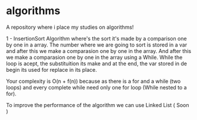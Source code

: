 # algorithms
A repository where i place my studies on algorithms! 


1 - InsertionSort
Algorithm where's the sort it's made by a comparison one by one in a array. 
The number where we are going to sort is stored in a var and after this we make a comparasion one by one in the array.
And after this we make a comparasion one by one in the array using a While. 
While the loop is acept, the substituition its make and at the end, the var stored in de begin its used for replace in its place.

Your complexity is O(n + f(n)) because as there is a for and a while (two loops) and every complete while need only one for loop (While nested to a for).

To improve the performance of the algorithm we can use Linked List ( Soon )
